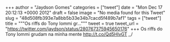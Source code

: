 
+++
author = "Jaydson Gomes"
categories = ["tweet"]
date = "Mon Dec 17 20:12:13 +0000 2012"
draft = false
image = "No media found for this Tweet"
slug = "48d508fb393e7a8bb5b33e34b7cacd5f489b7af1"
tags = ["tweet"]
title = """Os riffs do Tony Iommi gr..."""
tweet = true
tweet_url = "https://twitter.com/jaydson/status/280767375945650176"
+++
Os riffs do Tony Iommi grudam na minha mente http://t.co/Qd5HlvGT \,,/
